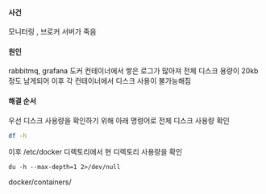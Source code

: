 
#### 사건
모니터링 , 브로커 서버가 죽음

#### 원인
rabbitmq, grafana 도커 컨테이너에서 쌓은 로그가 많아져 전체 디스크 용량이 20kb정도 남게되어 이후 각 컨테이너에서 디스크 사용이 불가능해짐

#### 해결 순서

우선 디스크 사용량을 확인하기 위해 아래 명령어로 전체 디스크 사용량 확인
``` bash
df -h
```

이후 /etc/docker 디렉토리에서 현 디렉토리 사용량을 확인 

```
du -h --max-depth=1 2>/dev/null
```

docker/containers/